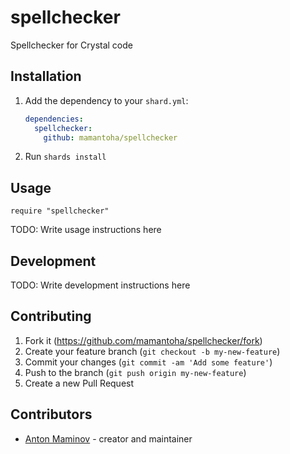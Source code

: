 # spellchecker

Spellchecker for Crystal code

## Installation

1. Add the dependency to your `shard.yml`:

   ```yaml
   dependencies:
     spellchecker:
       github: mamantoha/spellchecker
   ```

2. Run `shards install`

## Usage

```crystal
require "spellchecker"
```

TODO: Write usage instructions here

## Development

TODO: Write development instructions here

## Contributing

1. Fork it (<https://github.com/mamantoha/spellchecker/fork>)
2. Create your feature branch (`git checkout -b my-new-feature`)
3. Commit your changes (`git commit -am 'Add some feature'`)
4. Push to the branch (`git push origin my-new-feature`)
5. Create a new Pull Request

## Contributors

- [Anton Maminov](https://github.com/mamantoha) - creator and maintainer
